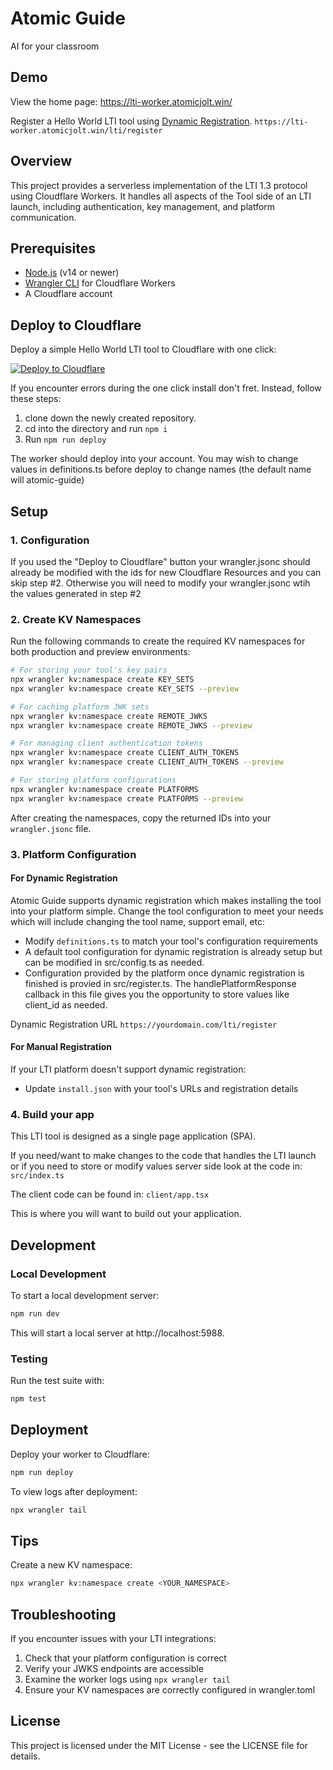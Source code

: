 # Atomic Guide

AI for your classroom

## Demo

View the home page:
https://lti-worker.atomicjolt.win/

Register a Hello World LTI tool using [Dynamic Registration](https://www.imsglobal.org/spec/lti-dr/v1p0).
`https://lti-worker.atomicjolt.win/lti/register`

## Overview

This project provides a serverless implementation of the LTI 1.3 protocol using Cloudflare Workers. It handles all aspects of the Tool side of an LTI launch, including authentication, key management, and platform communication.

## Prerequisites

- [Node.js](https://nodejs.org/) (v14 or newer)
- [Wrangler CLI](https://developers.cloudflare.com/workers/cli-wrangler/install-update) for Cloudflare Workers
- A Cloudflare account

## Deploy to Cloudflare

Deploy a simple Hello World LTI tool to Cloudflare with one click:

[![Deploy to Cloudflare](https://deploy.workers.cloudflare.com/button)](https://deploy.workers.cloudflare.com/?url=https://github.com/atomicjolt-com/atomic-guide)

If you encounter errors during the one click install don't fret. Instead, follow these steps:

1. clone down the newly created repository.
2. cd into the directory and run `npm i`
3. Run `npm run deploy`

The worker should deploy into your account. You may wish to change values in definitions.ts before deploy
to change names (the default name will atomic-guide)

## Setup

### 1. Configuration

If you used the "Deploy to Cloudflare" button your wrangler.jsonc should already be modified with the ids for new Cloudflare Resources and you can skip step #2. Otherwise you will need to modify your wrangler.jsonc wtih the values generated in step #2

### 2. Create KV Namespaces

Run the following commands to create the required KV namespaces for both production and preview environments:

```bash
# For storing your tool's key pairs
npx wrangler kv:namespace create KEY_SETS
npx wrangler kv:namespace create KEY_SETS --preview

# For caching platform JWK sets
npx wrangler kv:namespace create REMOTE_JWKS
npx wrangler kv:namespace create REMOTE_JWKS --preview

# For managing client authentication tokens
npx wrangler kv:namespace create CLIENT_AUTH_TOKENS
npx wrangler kv:namespace create CLIENT_AUTH_TOKENS --preview

# For storing platform configurations
npx wrangler kv:namespace create PLATFORMS
npx wrangler kv:namespace create PLATFORMS --preview
```

After creating the namespaces, copy the returned IDs into your `wrangler.jsonc` file.

### 3. Platform Configuration

#### For Dynamic Registration

Atomic Guide supports dynamic registration which makes installing the tool into your platform simple. Change the tool configuration to meet your needs which will include changing the tool name, support email, etc:

- Modify `definitions.ts` to match your tool's configuration requirements
- A default tool configuration for dynamic registration is already setup but can be modified in src/config.ts as needed.
- Configuration provided by the platform once dynamic registration is finished is provied in src/register.ts. The handlePlatformResponse callback in this file gives you the opportunity to store values like client_id as needed.

Dynamic Registration URL
`https://yourdomain.com/lti/register`

#### For Manual Registration

If your LTI platform doesn't support dynamic registration:

- Update `install.json` with your tool's URLs and registration details

### 4. Build your app

This LTI tool is designed as a single page application (SPA).

If you need/want to make changes to the code that handles the LTI launch or if you need to store or modify values server side look at the code in:
`src/index.ts`

The client code can be found in:
`client/app.tsx`

This is where you will want to build out your application.

## Development

### Local Development

To start a local development server:

```bash
npm run dev
```

This will start a local server at http://localhost:5988.

### Testing

Run the test suite with:

```bash
npm test
```

## Deployment

Deploy your worker to Cloudflare:

```bash
npm run deploy
```

To view logs after deployment:

```bash
npx wrangler tail
```

## Tips

Create a new KV namespace:

```bash
npx wrangler kv:namespace create <YOUR_NAMESPACE>
```

## Troubleshooting

If you encounter issues with your LTI integrations:

1. Check that your platform configuration is correct
2. Verify your JWKS endpoints are accessible
3. Examine the worker logs using `npx wrangler tail`
4. Ensure your KV namespaces are correctly configured in wrangler.toml

## License

This project is licensed under the MIT License - see the LICENSE file for details.
